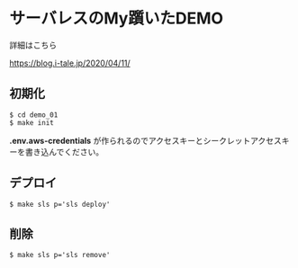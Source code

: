 # サーバレスのMy躓いたDEMO

詳細はこちら

https://blog.i-tale.jp/2020/04/11/

## 初期化

```
$ cd demo_01
$ make init 
```
**.env.aws-credentials** が作られるのでアクセスキーとシークレットアクセスキーを書き込んでください。

## デプロイ

```
$ make sls p='sls deploy'
```

## 削除

```
$ make sls p='sls remove'
```
